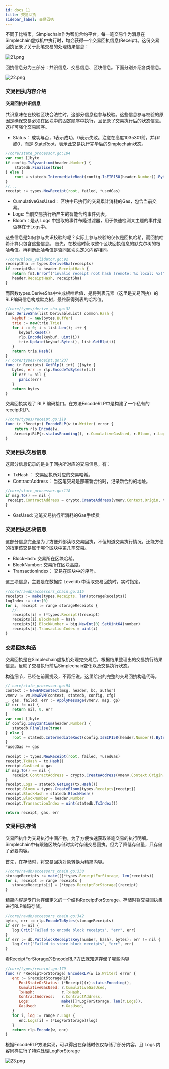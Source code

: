```yaml
---
id: docs_11
title: 交易回执
sidebar_label: 交易回执
---
```


不同于比特币，Simplechain作为智能合约平台。每一笔交易作为消息在Simplechain虚拟机中执行时，均会获得一个交易回执信息(Receipt)。这份交易回执记录了关于此笔交易的处理结果信息：

![21.png](https://i.loli.net/2020/04/27/wlzWLg9Us7i5o3m.png)

回执信息分为三部分：共识信息、交易信息、区块信息。下面分别介绍各类信息。

![22.png](https://i.loli.net/2020/04/27/sAWCrbGlmoEV6p8.png)

### 交易回执内容介绍

**交易回执共识信息**

共识意味在在校验区块合法性时，这部分信息也参与校验。这些信息参与校验的原因是确保交易必须在区块中的固定顺序中执行，且记录了交易执行后的状态信息。这样可强化交易顺序。

- Status： 成功与否，1表示成功，0表示失败。注意在高度1035301前，并非1或0，而是 StateRoot，表示此交易执行完毕后的Simplechain状态。

```javascript
//core/state_processor.go:104
var root []byte
if config.IsByzantium(header.Number) {
    statedb.Finalise(true)
} else {
    root = statedb.IntermediateRoot(config.IsEIP158(header.Number)).Bytes()
}
//...
receipt := types.NewReceipt(root, failed, *usedGas)
```

- CumulativeGasUsed： 区块中已执行的交易累计消耗的Gas，包含当前交易。
- Logs: 当前交易执行所产生的智能合约事件列表。
- Bloom：是从 Logs 中提取的事件布隆过滤器，用于快速检测某主题的事件是否存在于Logs中。

这些信息是如何参与共识校验的呢？实际上参与校验的仅仅是回执哈希，而回执哈希计算只包含这些信息。 首先，在校验时获取整个区块回执信息的默克尔树的根哈希值。再判断此哈希值是否同区块头定义内容相同。

```javascript
//core/block_validator.go:92
receiptSha := types.DeriveSha(receipts)
if receiptSha != header.ReceiptHash {
   return fmt.Errorf("invalid receipt root hash (remote: %x local: %x)",
   header.ReceiptHash, receiptSha)
}
```

而函数types.DeriveSha中生成根哈希值，是将列表元素（这里是交易回执）的RLP编码信息构成默克树，最终获得列表的哈希值。

```javascript
//core/types/derive_sha.go:32
func DeriveSha(list DerivableList) common.Hash {
   keybuf := new(bytes.Buffer)
   trie := new(trie.Trie)
   for i := 0; i < list.Len(); i++ {
      keybuf.Reset()
      rlp.Encode(keybuf, uint(i))
      trie.Update(keybuf.Bytes(), list.GetRlp(i))
   }
   return trie.Hash()
}
// core/types/receipt.go:237
func (r Receipts) GetRlp(i int) []byte {
   bytes, err := rlp.EncodeToBytes(r[i])
   if err != nil {
      panic(err)
   }
   return bytes
}
```
交易回执实现了 RLP 编码接口。在方法EncodeRLP中是构建了一个私有的receiptRLP。

```javascript
//core/types/receipt.go:119
func (r *Receipt) EncodeRLP(w io.Writer) error {
	return rlp.Encode(w, 
	&receiptRLP{r.statusEncoding(), r.CumulativeGasUsed, r.Bloom, r.Logs})
}

```

### 交易回执交易信息

这部分信息记录的是关于回执所对应的交易信息，有：

- TxHash ： 交易回执所对应的交易哈希。
- ContractAddress： 当这笔交易是部署新合约时，记录新合约的地址。

```javascript
//core/state_processor.go:118
if msg.To() == nil {
 receipt.ContractAddress = crypto.CreateAddress(vmenv.Context.Origin, tx.Nonce())
}

```
- GasUsed: 这笔交易执行所消耗的Gas手续费

### 交易回执区块信息

这部分信息完全是为了方便外部读取交易回执，不但知道交易执行情况，还能方便的指定该交易属于哪个区块中第几笔交易。

- BlockHash: 交易所在区块哈希。
- BlockNumber: 交易所在区块高度。
- TransactionIndex： 交易在区块中的序号。

这三项信息，主要是在数据库 Leveldb 中读取交易回执时，实时指定。

```javascript
//core/rawdb/accessors_chain.go:315
receipts := make(types.Receipts, len(storageReceipts))
logIndex := uint(0)
for i, receipt := range storageReceipts {
   //...
   receipts[i] = (*types.Receipt)(receipt)
   receipts[i].BlockHash = hash
   receipts[i].BlockNumber = big.NewInt(0).SetUint64(number)
   receipts[i].TransactionIndex = uint(i)
}
```

### 交易回执构造

交易回执是在Simplechain虚拟机处理完交易后，根据结果整理出的交易执行结果信息。反映了交易执行前后Simplechain变化以及交易执行状态。

构造细节，已经在前面提及，不再细说。这里给出的完整的交易回执构造代码。

```javascript
// core/state_processor.go:94
context := NewEVMContext(msg, header, bc, author) 
vmenv := vm.NewEVM(context, statedb, config, cfg) 
_, gas, failed, err := ApplyMessage(vmenv, msg, gp)
if err != nil {
   return nil, 0, err
} 
var root []byte
if config.IsByzantium(header.Number) {
   statedb.Finalise(true)
} else {
   root = statedb.IntermediateRoot(config.IsEIP158(header.Number)).Bytes()
}
*usedGas += gas
 
receipt := types.NewReceipt(root, failed, *usedGas)
receipt.TxHash = tx.Hash()
receipt.GasUsed = gas 
if msg.To() == nil {
   receipt.ContractAddress = crypto.CreateAddress(vmenv.Context.Origin, tx.Nonce())
} 
receipt.Logs = statedb.GetLogs(tx.Hash())
receipt.Bloom = types.CreateBloom(types.Receipts{receipt})
receipt.BlockHash = statedb.BlockHash()
receipt.BlockNumber = header.Number
receipt.TransactionIndex = uint(statedb.TxIndex())

return receipt, gas, err
```
### 交易回执存储

交易回执作为交易执行中间产物，为了方便快速获取某笔交易的执行明细。Simplechain中有跟随区块存储时实时存储交易回执。但为了降低存储量，只存储了必要内容。

首先，在存储时，将交易回执对象转换为精简内容。

```javascript
//core/rawdb/accessors_chain.go:338
storageReceipts := make([]*types.ReceiptForStorage, len(receipts))
for i, receipt := range receipts {
   storageReceipts[i] = (*types.ReceiptForStorage)(receipt)
}
```
精简内容是专门为存储定义的一个结构ReceiptForStorage。存储时将交易回执集进行RLP编码存储。

```javascript
//core/rawdb/accessors_chain.go:342
bytes, err := rlp.EncodeToBytes(storageReceipts)
if err != nil {
   log.Crit("Failed to encode block receipts", "err", err)
} 
if err := db.Put(blockReceiptsKey(number, hash), bytes); err != nil {
   log.Crit("Failed to store block receipts", "err", err)
}
```
看ReceiptForStorage的EncodeRLP方法就知道存储了哪些内容

```javascript
//core/types/receipt.go:179
func (r *ReceiptForStorage) EncodeRLP(w io.Writer) error {
   enc := &receiptStorageRLP{
      PostStateOrStatus: (*Receipt)(r).statusEncoding(),
      CumulativeGasUsed: r.CumulativeGasUsed,
      TxHash:            r.TxHash,
      ContractAddress:   r.ContractAddress,
      Logs:              make([]*LogForStorage, len(r.Logs)),
      GasUsed:           r.GasUsed,
   }
   for i, log := range r.Logs {
      enc.Logs[i] = (*LogForStorage)(log)
   }
   return rlp.Encode(w, enc)
}
```
根据EncodeRLP方法实现，可以得出在存储时仅仅存储了部分内容，且 Logs 内容同样进行了特殊处理LogForStorage

![23.png](https://i.loli.net/2020/04/27/CmHSaJXIyLcYfbV.png)